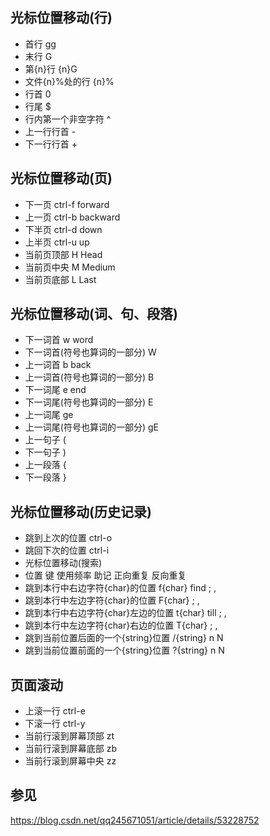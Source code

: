 ## 光标位置移动(行)
* 首行 gg
* 末行 G
* 第{n}行 {n}G
* 文件{n}%处的行 {n}%
* 行首 0
* 行尾 $
* 行内第一个非空字符 ^
* 上一行行首 -
* 下一行行首 +

## 光标位置移动(页)
* 下一页 ctrl-f forward
* 上一页 ctrl-b backward
* 下半页 ctrl-d down
* 上半页 ctrl-u up
* 当前页顶部 H Head
* 当前页中央 M Medium
* 当前页底部 L Last

## 光标位置移动(词、句、段落)
* 下一词首 w word
* 下一词首(符号也算词的一部分) W
* 上一词首 b back
* 上一词首(符号也算词的一部分) B
* 下一词尾 e end
* 下一词尾(符号也算词的一部分) E
* 上一词尾 ge
* 上一词尾(符号也算词的一部分) gE
* 上一句子 (
* 下一句子 )
* 上一段落 \{
* 下一段落 \}

## 光标位置移动(历史记录)
* 跳到上次的位置 ctrl-o
* 跳回下次的位置 ctrl-i
* 光标位置移动(搜索)
* 位置 键 使用频率 助记 正向重复 反向重复
* 跳到本行中右边字符{char}的位置 f{char} find ; ,
* 跳到本行中左边字符{char}的位置 F{char}  ; ,
* 跳到本行中右边字符{char}左边的位置 t{char} till ; ,
* 跳到本行中左边字符{char}右边的位置 T{char}  ; ,
* 跳到当前位置后面的一个{string}位置 /{string}  n N
* 跳到当前位置前面的一个{string}位置 ?{string}  n N

## 页面滚动
* 上滚一行 ctrl-e
* 下滚一行 ctrl-y
* 当前行滚到屏幕顶部 zt
* 当前行滚到屏幕底部 zb
* 当前行滚到屏幕中央 zz

## 参见

https://blog.csdn.net/qq245671051/article/details/53228752
